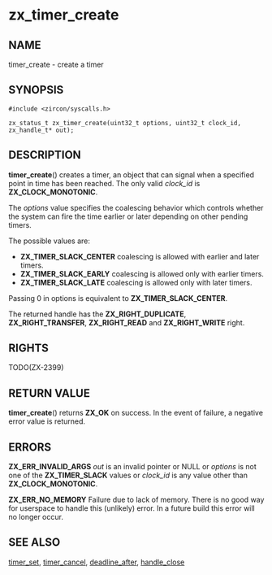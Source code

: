 # zx_timer_create

## NAME

<!-- Updated by scripts/update-docs-from-abigen, do not edit this section manually. -->

timer_create - create a timer

## SYNOPSIS

```
#include <zircon/syscalls.h>

zx_status_t zx_timer_create(uint32_t options, uint32_t clock_id, zx_handle_t* out);

```

## DESCRIPTION

**timer_create**() creates a timer, an object that can signal
when a specified point in time has been reached. The only valid
*clock_id* is **ZX_CLOCK_MONOTONIC**.

The *options* value specifies the coalescing behavior which
controls whether the system can fire the time earlier or later
depending on other pending timers.

The possible values are:

+ **ZX_TIMER_SLACK_CENTER** coalescing is allowed with earlier and
  later timers.
+ **ZX_TIMER_SLACK_EARLY** coalescing is allowed only with earlier
  timers.
+ **ZX_TIMER_SLACK_LATE** coalescing is allowed only with later
  timers.

Passing 0 in options is equivalent to **ZX_TIMER_SLACK_CENTER**.

The returned handle has the **ZX_RIGHT_DUPLICATE**, **ZX_RIGHT_TRANSFER**,
**ZX_RIGHT_READ** and **ZX_RIGHT_WRITE** right.

## RIGHTS

<!-- Updated by scripts/update-docs-from-abigen, do not edit this section manually. -->

TODO(ZX-2399)

## RETURN VALUE

**timer_create**() returns **ZX_OK** on success. In the event
of failure, a negative error value is returned.

## ERRORS

**ZX_ERR_INVALID_ARGS**  *out* is an invalid pointer or NULL or
*options* is not one of the **ZX_TIMER_SLACK** values or *clock_id* is
any value other than **ZX_CLOCK_MONOTONIC**.

**ZX_ERR_NO_MEMORY**  Failure due to lack of memory.
There is no good way for userspace to handle this (unlikely) error.
In a future build this error will no longer occur.

## SEE ALSO

[timer_set](timer_set.md),
[timer_cancel](timer_cancel.md),
[deadline_after](deadline_after.md),
[handle_close](handle_close.md)

